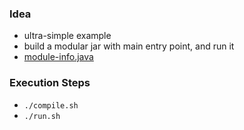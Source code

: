 
### Idea

* ultra-simple example
* build a modular jar with main entry point, and run it
* [module-info.java](src/net.codetojoy./module-info.java)

### Execution Steps

* `./compile.sh`
* `./run.sh`
